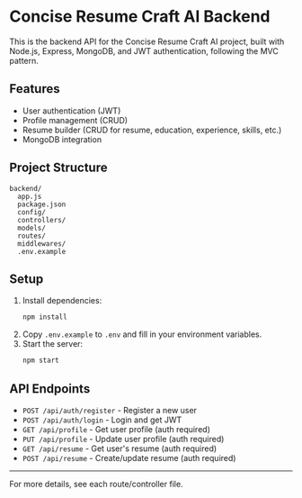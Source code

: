# Concise Resume Craft AI Backend

This is the backend API for the Concise Resume Craft AI project, built with Node.js, Express, MongoDB, and JWT authentication, following the MVC pattern.

## Features
- User authentication (JWT)
- Profile management (CRUD)
- Resume builder (CRUD for resume, education, experience, skills, etc.)
- MongoDB integration

## Project Structure
```
backend/
  app.js
  package.json
  config/
  controllers/
  models/
  routes/
  middlewares/
  .env.example
```

## Setup
1. Install dependencies:
   ```bash
   npm install
   ```
2. Copy `.env.example` to `.env` and fill in your environment variables.
3. Start the server:
   ```bash
   npm start
   ```

## API Endpoints
- `POST /api/auth/register` - Register a new user
- `POST /api/auth/login` - Login and get JWT
- `GET /api/profile` - Get user profile (auth required)
- `PUT /api/profile` - Update user profile (auth required)
- `GET /api/resume` - Get user's resume (auth required)
- `POST /api/resume` - Create/update resume (auth required)

---

For more details, see each route/controller file. 